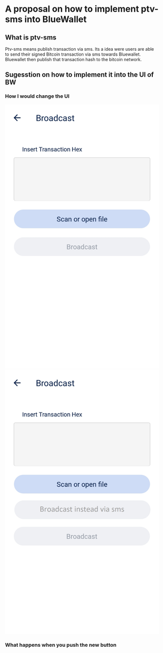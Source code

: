 # A proposal on how to implement ptv-sms into BlueWallet

## What is ptv-sms
Ptv-sms means publish transaction via sms.
Its a idea were users are able to send their signed Bitcoin transaction via sms towards Bluewallet.
Bluewallet then publish that transaction hash to the bitcoin network.

## Sugesstion on how to implement it into the UI of BW

### How I would change the UI
![UI without ptv-sms](pictures/UI-without-ptv-sms.png)
![UI with ptv-sms](pictures/UI-with-ptv-sms.png)

### What happens when you push the new button